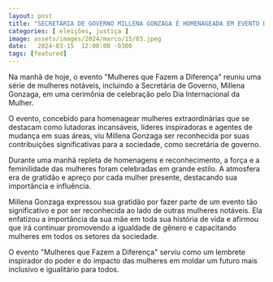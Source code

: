 ```yaml
---
layout: post
title: "SECRETÁRIA DE GOVERNO MILLENA GONZAGA É HOMENAGEADA EM EVENTO DE DIA DAS MULHERES"
categories: [ eleições, justiça ]
image: assets/images/2024/marco/15/03.jpeg
date:   2024-03-15  12:00:00 -0300
tags: [featured]
---
```

Na manhã de hoje, o evento "Mulheres que Fazem a Diferença" reuniu uma série de mulheres notáveis, incluindo a Secretária de Governo, Millena Gonzaga, em uma cerimônia de celebração pelo Dia Internacional da Mulher.

O evento, concebido para homenagear mulheres extraordinárias que se destacam como lutadoras incansáveis, líderes inspiradoras e agentes de mudança em suas áreas, viu Millena Gonzaga ser reconhecida por suas contribuições significativas para a sociedade, como secretária de governo.

Durante uma manhã repleta de homenagens e reconhecimento, a força e a feminilidade das mulheres foram celebradas em grande estilo. A atmosfera era de gratidão e apreço por cada mulher presente, destacando sua importância e influência.

Millena Gonzaga expressou sua gratidão por fazer parte de um evento tão significativo e por ser reconhecida ao lado de outras mulheres notáveis. Ela enfatizou a importância da sua mãe em toda sua história de vida e afirmou que irá continuar promovendo a igualdade de gênero e capacitando mulheres em todos os setores da sociedade.

O evento "Mulheres que Fazem a Diferença" serviu como um lembrete inspirador do poder e do impacto das mulheres em moldar um futuro mais inclusivo e igualitário para todos.